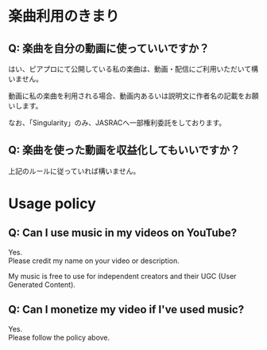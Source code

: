 # 楽曲利用のきまり

## Q: 楽曲を自分の動画に使っていいですか？

はい、ピアプロにて公開している私の楽曲は、動画・配信にご利用いただいて構いません。

動画に私の楽曲を利用される場合、動画内あるいは説明文に作者名の記載をお願いします。

なお、「Singularity」のみ、JASRACへ一部権利委託をしております。

## Q: 楽曲を使った動画を収益化してもいいですか？

上記のルールに従っていれば構いません。

# Usage policy

## Q: Can I use music in my videos on YouTube?

Yes.<br />
Please credit my name on your video or description.

My music is free to use for independent creators and their UGC (User Generated Content).

## Q: Can I monetize my video if I've used music?

Yes.<br />
Please follow the policy above.
